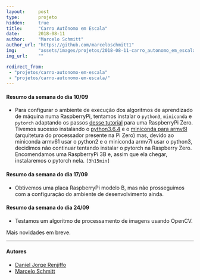 ```yaml
---
layout:     post
type:       projeto
hidden:     true
title:      "Carro Autônomo em Escala"
date:       2018-08-11
author:     "Marcelo Schmitt"
author_url: "https://github.com/marceloschmitt1"
img:        "assets/images/projetos/2018-08-11-carro_autonomo_em_escala/car.jpg"
img_url:    ""

redirect_from:
 - "projetos/carro-autonomo-em-escala"
 - "projetos/carro-autonomo-em-escala/"
---
```


#### Resumo da semana do dia 10/09

- Para configurar o ambiente de execução dos algoritmos de aprendizado de máquina numa RaspberryPi, tentamos instalar o `python3`, `miniconda` e `pytorch` adaptando os passos [desse tutorial](https://gist.github.com/fgolemo/b973a3fa1aaa67ac61c480ae8440e754) para uma RaspberryPi Zero. Tivemos sucesso instalando o [python3.6.4](https://gist.github.com/SeppPenner/46349b29d90f71fe14319c59f2d7e4e4) e o [miniconda para armv6l](https://repo.continuum.io/miniconda/Miniconda-3.5.5-Linux-armv6l.sh) (arquitetura do processador presente na Pi Zero) mas, devido ao miniconda armv61 usar o python2 e o miniconda armv7l usar o python3, decidimos não continuar tentando instalar o pytorch na Raspberry Zero. Encomendamos uma RaspberryPi 3B e, assim que ela chegar, instalaremos o pytorch nela. `[3h15min]`

#### Resumo da semana do dia 17/09

- Obtivemos uma placa RaspberryPi modelo B, mas não prosseguimos com a configuração do ambiente de desenvolvimento ainda.

#### Resumo da semana do dia 24/09

- Testamos um algoritmo de processamento de imagens usando OpenCV.

Mais novidades em breve.

----

#### Autores

- [Daniel Jorge Renjiffo](https://linux.ime.usp.br/~djrenjiffo/)
- [Marcelo Schmitt](https://github.com/marceloschmitt1)
